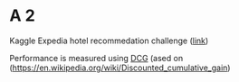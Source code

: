 
# A 2

Kaggle Expedia hotel recommedation challenge ([link](https://www.kaggle.com/c/vu-dmt-2assignment/))

Performance is measured using [DCG](http://dalelane.co.uk/blog/?p=3403) (ased on (https://en.wikipedia.org/wiki/Discounted_cumulative_gain)
